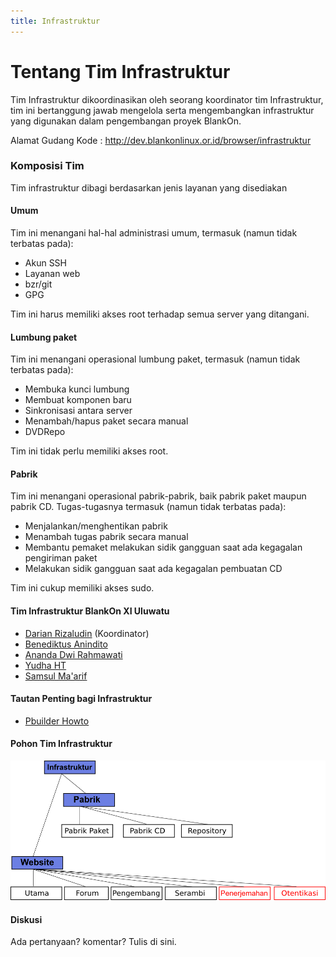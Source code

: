 ```yaml
---
title: Infrastruktur
---
```


# Tentang Tim Infrastruktur

Tim Infrastruktur dikoordinasikan oleh seorang koordinator tim Infrastruktur, tim ini bertanggung jawab mengelola serta mengembangkan infrastruktur yang digunakan dalam pengembangan proyek BlankOn.

Alamat Gudang Kode : ​http://dev.blankonlinux.or.id/browser/infrastruktur

### Komposisi Tim

Tim infrastruktur dibagi berdasarkan jenis layanan yang disediakan

#### Umum

Tim ini menangani hal-hal administrasi umum, termasuk (namun tidak terbatas pada):
- Akun SSH
- Layanan web
- bzr/git
- GPG

Tim ini harus memiliki akses root terhadap semua server yang ditangani.

#### Lumbung paket

Tim ini menangani operasional lumbung paket, termasuk (namun tidak terbatas pada):
- Membuka kunci lumbung
- Membuat komponen baru
- Sinkronisasi antara server
- Menambah/hapus paket secara manual
- DVDRepo

Tim ini tidak perlu memiliki akses root.

#### Pabrik

Tim ini menangani operasional pabrik-pabrik, baik pabrik paket maupun pabrik CD. Tugas-tugasnya termasuk (namun tidak terbatas pada):
- Menjalankan/menghentikan pabrik
- Menambah tugas pabrik secara manual
- Membantu pemaket melakukan sidik gangguan saat ada kegagalan pengiriman paket
- Melakukan sidik gangguan saat ada kegagalan pembuatan CD

Tim ini cukup memiliki akses sudo.

#### Tim Infrastruktur BlankOn XI Uluwatu
- [Darian Rizaludin](https://github.com/darianrizaludin) (Koordinator)
- [Benediktus Anindito](https://github.com/benben159)
- [Ananda Dwi Rahmawati](https://github.com/misskecupbung)
- [Yudha HT](https://github.com/yht)
- [Samsul Ma'arif](https://github.com/samsulmaarif)

#### Tautan Penting bagi Infrastruktur

- [Pbuilder Howto](https://wiki.ubuntu.com/PbuilderHowto)

#### Pohon Tim Infrastruktur
![](/Assets/Images/Infrastruktur.png)

#### Diskusi
Ada pertanyaan? komentar? Tulis di sini.
